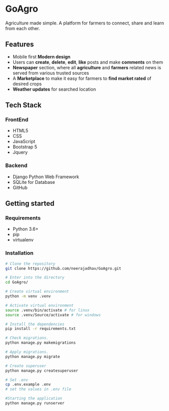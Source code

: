 
# GoAgro
Agriculture made simple. A platform for farmers to connect, share and learn from each other. 

## Features 
 - Mobile first **Modern design**
 - Users can **create**, **delete**, **edit**, **like** posts and make **comments** on them
 - **Newspaper** section, where all **agriculture** and **farmers** related news is served from various trusted sources
 -  A **Marketplace** to make it easy for farmers to **find market rated** of desired crops
- **Weather updates** for searched location
## Tech Stack

### FrontEnd
 - HTML5
 - CSS
 - JavaScript
 - Bootstrap 5
 - Jquery 

###  Backend

 - Django Python Web Framework
 - SQLite for Database
 - GitHub

## Getting started
###   Requirements
 - Python 3.6+
 - pip
 - virtualenv 

###  Installation
```bash
# Clone the repository
git clone https://github.com/neerajadhav/GoAgro.git

# Enter into the directory
cd GoAgro/

# Create virtual environment 
python -m venv .venv

# Activate virtual environment 
source .venv/bin/activate # for linux
source .venv/Source/activate # for windows

# Install the dependencies
pip install -r requirements.txt

# Check migrations.
python manage.py makemigrations

# Apply migrations.
python manage.py migrate

# Create superuser
python manage.py createsuperuser

# Set .env
cp .env.example .env
# set the values in .env file

#Starting the application
python manage.py runserver
```
